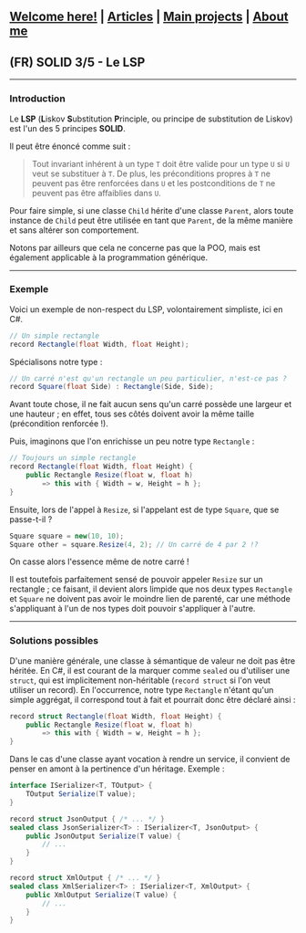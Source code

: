 ## [Welcome here!](https://vpenando.github.io) | [Articles](https://vpenando.github.io/articles.html) | [Main projects](https://vpenando.github.io/projects.html) | [About me](https://vpenando.github.io/about.html)

## (FR) SOLID 3/5 - Le LSP

---

### Introduction

Le **LSP** (**L**iskov **S**ubstitution **P**rinciple, ou principe de substitution de Liskov) est l'un des 5 principes **SOLID**.

Il peut être énoncé comme suit :

> Tout invariant inhérent à un type `T` doit être valide pour un type `U` si `U` veut se substituer à `T`. De plus, les préconditions propres à `T` ne peuvent pas être renforcées dans `U` et les postconditions de `T` ne peuvent pas être affaiblies dans `U`.

Pour faire simple, si une classe `Child` hérite d'une classe `Parent`, alors toute instance de `Child` peut être utilisée en tant que `Parent`, de la même manière et sans altérer son comportement.

Notons par ailleurs que cela ne concerne pas que la POO, mais est également applicable à la programmation générique.

---

### Exemple

Voici un exemple de non-respect du LSP, volontairement simpliste, ici en C#.
```c#
// Un simple rectangle
record Rectangle(float Width, float Height);
```
Spécialisons notre type :
```c#
// Un carré n'est qu'un rectangle un peu particulier, n'est-ce pas ?
record Square(float Side) : Rectangle(Side, Side);
```

Avant toute chose, il ne fait aucun sens qu'un carré possède une largeur et une hauteur ; en effet, tous ses côtés doivent avoir la même taille (précondition renforcée !).

Puis, imaginons que l'on enrichisse un peu notre type `Rectangle` :
```c#
// Toujours un simple rectangle
record Rectangle(float Width, float Height) {
    public Rectangle Resize(float w, float h)
        => this with { Width = w, Height = h };
}
```
Ensuite, lors de l'appel à `Resize`, si l'appelant est de type `Square`, que se passe-t-il ?
```c#
Square square = new(10, 10);
Square other = square.Resize(4, 2); // Un carré de 4 par 2 !?
```
On casse alors l'essence même de notre carré !

Il est toutefois parfaitement sensé de pouvoir appeler `Resize` sur un rectangle ; ce faisant, il devient alors limpide que nos deux types `Rectangle` et `Square` ne doivent pas avoir le moindre lien de parenté, car une méthode s'appliquant à l'un de nos types doit pouvoir s'appliquer à l'autre.

---

### Solutions possibles

D'une manière générale, une classe à sémantique de valeur ne doit pas être héritée. En C#, il est courant de la marquer comme `sealed` ou d'utiliser une `struct`, qui est implicitement non-héritable (`record struct` si l'on veut utiliser un record).
En l'occurrence, notre type `Rectangle` n'étant qu'un simple aggrégat, il correspond tout à fait et pourrait donc être déclaré ainsi :
```c#
record struct Rectangle(float Width, float Height) {
    public Rectangle Resize(float w, float h)
        => this with { Width = w, Height = h };
}
```

Dans le cas d'une classe ayant vocation à rendre un service, il convient de penser en amont à la pertinence d'un héritage. Exemple :
```c#
interface ISerializer<T, TOutput> {
    TOutput Serialize(T value);
}

record struct JsonOutput { /* ... */ }
sealed class JsonSerializer<T> : ISerializer<T, JsonOutput> {
    public JsonOutput Serialize(T value) {
        // ...
    }
}

record struct XmlOutput { /* ... */ }
sealed class XmlSerializer<T> : ISerializer<T, XmlOutput> {
    public XmlOutput Serialize(T value) {
        // ...
    }
}
```
